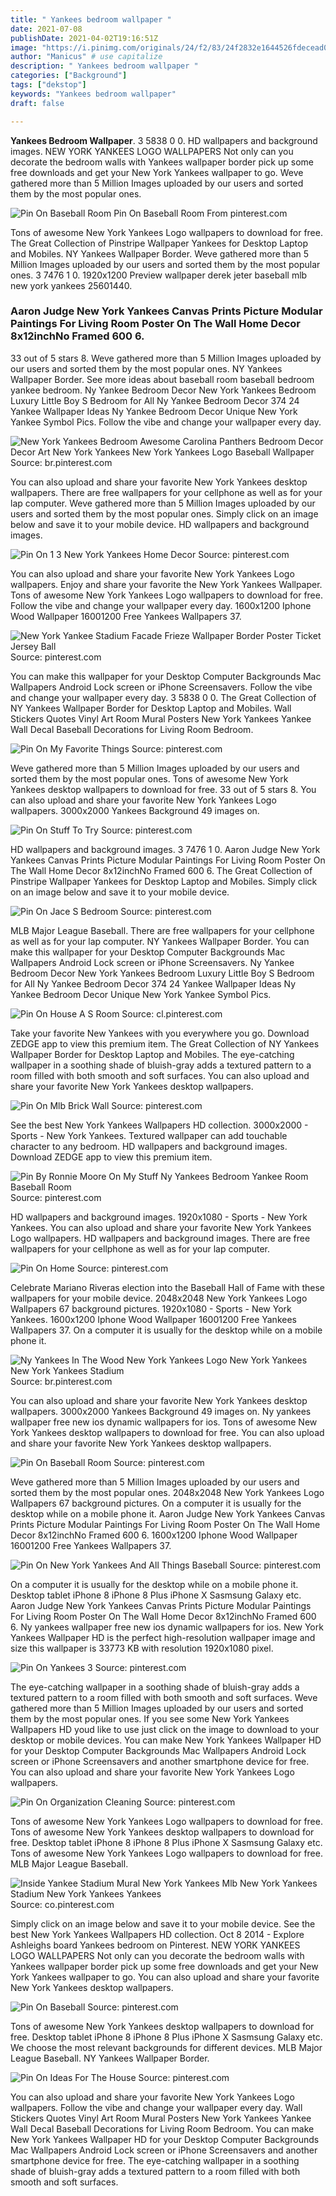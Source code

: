 ```yaml
---
title: " Yankees bedroom wallpaper "
date: 2021-07-08
publishDate: 2021-04-02T19:16:51Z
image: "https://i.pinimg.com/originals/24/f2/83/24f2832e1644526fdecead0294b54818.jpg"
author: "Manicus" # use capitalize
description: " Yankees bedroom wallpaper "
categories: ["Background"]
tags: ["dekstop"]
keywords: "Yankees bedroom wallpaper"
draft: false

---
```



**Yankees Bedroom Wallpaper**. 3 5838 0 0. HD wallpapers and background images. NEW YORK YANKEES LOGO WALLPAPERS Not only can you decorate the bedroom walls with Yankees wallpaper border pick up some free downloads and get your New York Yankees wallpaper to go. Weve gathered more than 5 Million Images uploaded by our users and sorted them by the most popular ones.

![Pin On Baseball Room](https://i.pinimg.com/originals/43/d6/70/43d6706bfb435a5d559a02e344459cef.jpg "Pin On Baseball Room")
Pin On Baseball Room From pinterest.com


Tons of awesome New York Yankees Logo wallpapers to download for free. The Great Collection of Pinstripe Wallpaper Yankees for Desktop Laptop and Mobiles. NY Yankees Wallpaper Border. Weve gathered more than 5 Million Images uploaded by our users and sorted them by the most popular ones. 3 7476 1 0. 1920x1200 Preview wallpaper derek jeter baseball mlb new york yankees 25601440.

### Aaron Judge New York Yankees Canvas Prints Picture Modular Paintings For Living Room Poster On The Wall Home Decor 8x12inchNo Framed 600 6.

33 out of 5 stars 8. Weve gathered more than 5 Million Images uploaded by our users and sorted them by the most popular ones. NY Yankees Wallpaper Border. See more ideas about baseball room baseball bedroom yankee bedroom. Ny Yankee Bedroom Decor New York Yankees Bedroom Luxury Little Boy S Bedroom for All Ny Yankee Bedroom Decor 374 24 Yankee Wallpaper Ideas Ny Yankee Bedroom Decor Unique New York Yankee Symbol Pics. Follow the vibe and change your wallpaper every day.


![New York Yankees Bedroom Awesome Carolina Panthers Bedroom Decor Decor Art New York Yankees New York Yankees Logo Baseball Wallpaper](https://i.pinimg.com/736x/6f/32/ef/6f32ef10c913af085adbf09353233d06.jpg "New York Yankees Bedroom Awesome Carolina Panthers Bedroom Decor Decor Art New York Yankees New York Yankees Logo Baseball Wallpaper")
Source: br.pinterest.com

You can also upload and share your favorite New York Yankees desktop wallpapers. There are free wallpapers for your cellphone as well as for your lap computer. Weve gathered more than 5 Million Images uploaded by our users and sorted them by the most popular ones. Simply click on an image below and save it to your mobile device. HD wallpapers and background images.

![Pin On 1 3 New York Yankees Home Decor](https://i.pinimg.com/originals/a7/3b/15/a73b15433f047052c8cf29b422f824ea.png "Pin On 1 3 New York Yankees Home Decor")
Source: pinterest.com

You can also upload and share your favorite New York Yankees Logo wallpapers. Enjoy and share your favorite the New York Yankees Wallpaper. Tons of awesome New York Yankees Logo wallpapers to download for free. Follow the vibe and change your wallpaper every day. 1600x1200 Iphone Wood Wallpaper 16001200 Free Yankees Wallpapers 37.

![New York Yankee Stadium Facade Frieze Wallpaper Border Poster Ticket Jersey Ball](https://i.pinimg.com/600x315/a5/ec/f0/a5ecf0050ccf6cbccbbfdc0ebce23da4.jpg "New York Yankee Stadium Facade Frieze Wallpaper Border Poster Ticket Jersey Ball")
Source: pinterest.com

You can make this wallpaper for your Desktop Computer Backgrounds Mac Wallpapers Android Lock screen or iPhone Screensavers. Follow the vibe and change your wallpaper every day. 3 5838 0 0. The Great Collection of NY Yankees Wallpaper Border for Desktop Laptop and Mobiles. Wall Stickers Quotes Vinyl Art Room Mural Posters New York Yankees Yankee Wall Decal Baseball Decorations for Living Room Bedroom.

![Pin On My Favorite Things](https://i.pinimg.com/originals/38/88/75/3888759247e90380a398240cb8cde0a9.jpg "Pin On My Favorite Things")
Source: pinterest.com

Weve gathered more than 5 Million Images uploaded by our users and sorted them by the most popular ones. Tons of awesome New York Yankees desktop wallpapers to download for free. 33 out of 5 stars 8. You can also upload and share your favorite New York Yankees Logo wallpapers. 3000x2000 Yankees Background 49 images on.

![Pin On Stuff To Try](https://i.pinimg.com/originals/b8/ca/7a/b8ca7ad0fde3b5727e1ba31502de67ab.jpg "Pin On Stuff To Try")
Source: pinterest.com

HD wallpapers and background images. 3 7476 1 0. Aaron Judge New York Yankees Canvas Prints Picture Modular Paintings For Living Room Poster On The Wall Home Decor 8x12inchNo Framed 600 6. The Great Collection of Pinstripe Wallpaper Yankees for Desktop Laptop and Mobiles. Simply click on an image below and save it to your mobile device.

![Pin On Jace S Bedroom](https://i.pinimg.com/originals/7e/ce/a4/7ecea4a656ce2865497772e531aadf06.png "Pin On Jace S Bedroom")
Source: pinterest.com

MLB Major League Baseball. There are free wallpapers for your cellphone as well as for your lap computer. NY Yankees Wallpaper Border. You can make this wallpaper for your Desktop Computer Backgrounds Mac Wallpapers Android Lock screen or iPhone Screensavers. Ny Yankee Bedroom Decor New York Yankees Bedroom Luxury Little Boy S Bedroom for All Ny Yankee Bedroom Decor 374 24 Yankee Wallpaper Ideas Ny Yankee Bedroom Decor Unique New York Yankee Symbol Pics.

![Pin On House A S Room](https://i.pinimg.com/originals/33/f1/31/33f131eb64a5005c6854a9e7feb32c92.jpg "Pin On House A S Room")
Source: cl.pinterest.com

Take your favorite New Yankees with you everywhere you go. Download ZEDGE app to view this premium item. The Great Collection of NY Yankees Wallpaper Border for Desktop Laptop and Mobiles. The eye-catching wallpaper in a soothing shade of bluish-gray adds a textured pattern to a room filled with both smooth and soft surfaces. You can also upload and share your favorite New York Yankees desktop wallpapers.

![Pin On Mlb Brick Wall](https://i.pinimg.com/originals/e6/14/32/e61432a04752faeba611f5148ae4e435.jpg "Pin On Mlb Brick Wall")
Source: pinterest.com

See the best New York Yankees Wallpapers HD collection. 3000x2000 - Sports - New York Yankees. Textured wallpaper can add touchable character to any bedroom. HD wallpapers and background images. Download ZEDGE app to view this premium item.

![Pin By Ronnie Moore On My Stuff Ny Yankees Bedroom Yankee Room Baseball Room](https://i.pinimg.com/originals/0a/e0/bf/0ae0bfc9a101a306b03406af7f698840.jpg "Pin By Ronnie Moore On My Stuff Ny Yankees Bedroom Yankee Room Baseball Room")
Source: pinterest.com

HD wallpapers and background images. 1920x1080 - Sports - New York Yankees. You can also upload and share your favorite New York Yankees Logo wallpapers. HD wallpapers and background images. There are free wallpapers for your cellphone as well as for your lap computer.

![Pin On Home](https://i.pinimg.com/originals/d5/ca/33/d5ca33c1f7ae0fd30fe0bf4716008099.jpg "Pin On Home")
Source: pinterest.com

Celebrate Mariano Riveras election into the Baseball Hall of Fame with these wallpapers for your mobile device. 2048x2048 New York Yankees Logo Wallpapers 67 background pictures. 1920x1080 - Sports - New York Yankees. 1600x1200 Iphone Wood Wallpaper 16001200 Free Yankees Wallpapers 37. On a computer it is usually for the desktop while on a mobile phone it.

![Ny Yankees In The Wood New York Yankees Logo New York Yankees New York Yankees Stadium](https://i.pinimg.com/originals/66/9d/c6/669dc644a467fbfbe3a7efa0b7dc9ee4.jpg "Ny Yankees In The Wood New York Yankees Logo New York Yankees New York Yankees Stadium")
Source: br.pinterest.com

You can also upload and share your favorite New York Yankees desktop wallpapers. 3000x2000 Yankees Background 49 images on. Ny yankees wallpaper free new ios dynamic wallpapers for ios. Tons of awesome New York Yankees desktop wallpapers to download for free. You can also upload and share your favorite New York Yankees desktop wallpapers.

![Pin On Baseball Room](https://i.pinimg.com/originals/43/d6/70/43d6706bfb435a5d559a02e344459cef.jpg "Pin On Baseball Room")
Source: pinterest.com

Weve gathered more than 5 Million Images uploaded by our users and sorted them by the most popular ones. 2048x2048 New York Yankees Logo Wallpapers 67 background pictures. On a computer it is usually for the desktop while on a mobile phone it. Aaron Judge New York Yankees Canvas Prints Picture Modular Paintings For Living Room Poster On The Wall Home Decor 8x12inchNo Framed 600 6. 1600x1200 Iphone Wood Wallpaper 16001200 Free Yankees Wallpapers 37.

![Pin On New York Yankees And All Things Baseball](https://i.pinimg.com/originals/4f/10/8b/4f108bce1f0b3a5279e2e280aff0898b.jpg "Pin On New York Yankees And All Things Baseball")
Source: pinterest.com

On a computer it is usually for the desktop while on a mobile phone it. Desktop tablet iPhone 8 iPhone 8 Plus iPhone X Sasmsung Galaxy etc. Aaron Judge New York Yankees Canvas Prints Picture Modular Paintings For Living Room Poster On The Wall Home Decor 8x12inchNo Framed 600 6. Ny yankees wallpaper free new ios dynamic wallpapers for ios. New York Yankees Wallpaper HD is the perfect high-resolution wallpaper image and size this wallpaper is 33773 KB with resolution 1920x1080 pixel.

![Pin On Yankees 3](https://i.pinimg.com/originals/e5/3d/01/e53d01882bf14d2080a185ec502fe681.jpg "Pin On Yankees 3")
Source: pinterest.com

The eye-catching wallpaper in a soothing shade of bluish-gray adds a textured pattern to a room filled with both smooth and soft surfaces. Weve gathered more than 5 Million Images uploaded by our users and sorted them by the most popular ones. If you see some New York Yankees Wallpapers HD youd like to use just click on the image to download to your desktop or mobile devices. You can make New York Yankees Wallpaper HD for your Desktop Computer Backgrounds Mac Wallpapers Android Lock screen or iPhone Screensavers and another smartphone device for free. You can also upload and share your favorite New York Yankees Logo wallpapers.

![Pin On Organization Cleaning](https://i.pinimg.com/originals/1a/63/bf/1a63bfa927f52d0d8a2cce3e2765000f.jpg "Pin On Organization Cleaning")
Source: pinterest.com

Tons of awesome New York Yankees Logo wallpapers to download for free. Tons of awesome New York Yankees desktop wallpapers to download for free. Desktop tablet iPhone 8 iPhone 8 Plus iPhone X Sasmsung Galaxy etc. Tons of awesome New York Yankees Logo wallpapers to download for free. MLB Major League Baseball.

![Inside Yankee Stadium Mural New York Yankees Mlb New York Yankees Stadium New York Yankees Yankees](https://i.pinimg.com/originals/d8/df/51/d8df51d705388303d5f75b087c726356.jpg "Inside Yankee Stadium Mural New York Yankees Mlb New York Yankees Stadium New York Yankees Yankees")
Source: co.pinterest.com

Simply click on an image below and save it to your mobile device. See the best New York Yankees Wallpapers HD collection. Oct 8 2014 - Explore Ashleighs board Yankees bedroom on Pinterest. NEW YORK YANKEES LOGO WALLPAPERS Not only can you decorate the bedroom walls with Yankees wallpaper border pick up some free downloads and get your New York Yankees wallpaper to go. You can also upload and share your favorite New York Yankees desktop wallpapers.

![Pin On Baseball](https://i.pinimg.com/originals/f1/59/20/f15920b12d7fb05bc3fa8cb2abd310f6.jpg "Pin On Baseball")
Source: pinterest.com

Tons of awesome New York Yankees desktop wallpapers to download for free. Desktop tablet iPhone 8 iPhone 8 Plus iPhone X Sasmsung Galaxy etc. We choose the most relevant backgrounds for different devices. MLB Major League Baseball. NY Yankees Wallpaper Border.

![Pin On Ideas For The House](https://i.pinimg.com/originals/24/f2/83/24f2832e1644526fdecead0294b54818.jpg "Pin On Ideas For The House")
Source: pinterest.com

You can also upload and share your favorite New York Yankees Logo wallpapers. Follow the vibe and change your wallpaper every day. Wall Stickers Quotes Vinyl Art Room Mural Posters New York Yankees Yankee Wall Decal Baseball Decorations for Living Room Bedroom. You can make New York Yankees Wallpaper HD for your Desktop Computer Backgrounds Mac Wallpapers Android Lock screen or iPhone Screensavers and another smartphone device for free. The eye-catching wallpaper in a soothing shade of bluish-gray adds a textured pattern to a room filled with both smooth and soft surfaces.

